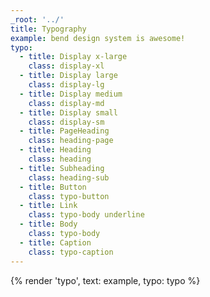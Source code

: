 ```yaml
---
_root: '../'
title: Typography
example: bend design system is awesome!
typo: 
  - title: Display x-large
    class: display-xl
  - title: Display large
    class: display-lg
  - title: Display medium
    class: display-md
  - title: Display small
    class: display-sm
  - title: PageHeading
    class: heading-page
  - title: Heading
    class: heading
  - title: Subheading
    class: heading-sub
  - title: Button
    class: typo-button
  - title: Link
    class: typo-body underline
  - title: Body
    class: typo-body
  - title: Caption
    class: typo-caption
---
```

{% render 'typo', text: example, typo: typo %}

